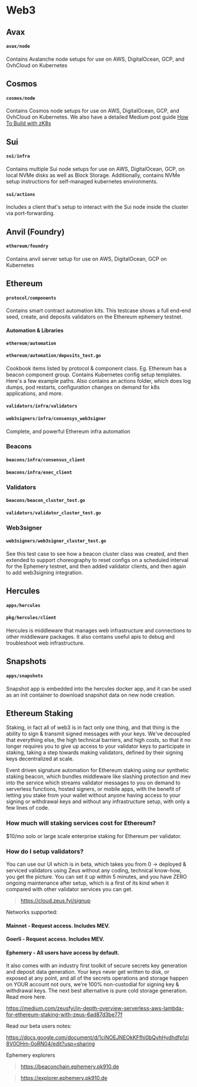 # Web3 #

## Avax ##

#### ```avax/node``` ####

Contains Avalanche node setups for use on AWS, DigitalOcean, GCP, and OvhCloud on Kubernetes

## Cosmos ##

#### ```cosmos/node``` ####

Contains Cosmos node setups for use on AWS, DigitalOcean, GCP, and OvhCloud on Kubernetes. We also have a detailed Medium post
guide [How To Build with zK8s](https://medium.com/zeusfyi/how-to-build-on-zeus-f1e40e529377)

## Sui ##

#### ```sui/infra``` ####

Contains multiple Sui node setups for use on AWS, DigitalOcean, GCP, on local NVMe disks as well as Block Storage.
Additionally, contains NVMe setup instructions for self-managed kubernetes environments.

#### ```sui/actions``` ####

Includes a client that's setup to interact with the Sui node inside the cluster via port-forwarding.

## Anvil (Foundry) ##

#### ```ethereum/foundry```

Contains anvil server setup for use on AWS, DigitalOcean, GCP on Kubernetes

## Ethereum ##

#### ```protocol/components```

Contains smart contract automation kits. This testcase shows a full end-end seed, create, and deposits validators on the
Ethereum ephemery testnet.

#### Automation & Libraries

#### ```ethereum/automation```

#### ```ethereum/automation/deposits_test.go ```

Cookbook items listed by protocol & component class. Eg. Ethereum has a beacon component group. Contains Kubernetes
config setup templates. Here's a few example paths. Also contains an actions folder, which does log dumps, pod restarts,
configuration changes on demand for k8s applications, and more.

#### ```validators/infra/validators```

#### ```web3signers/infra/consensys_web3signer```

Complete, and powerful Ethereum infra automation

### Beacons ###

#### ```beacons/infra/consensus_client```

#### ```beacons/infra/exec_client```

### Validators ###

#### ```beacons/beacon_cluster_test.go ```

#### ```validators/validator_cluster_test.go ```

### Web3signer ###

#### ```web3signers/web3signer_cluster_test.go ```

See this test case to see how a beacon cluster class was created, and then extended to support choreography to reset
configs on a scheduled interval for the Ephemery testnet, and then added validator clients, and then again to add
web3signing integration.

## Hercules ##

#### ```apps/hercules``` ####

#### ```pkg/hercules/client```

Hercules is middleware that manages web infrastructure and connections to other middleware packages. It also contains
useful apis to debug and troubleshoot web infrastructure.

## Snapshots ##

#### ```apps/snapshots``` ####

Snapshot app is embedded into the hercules docker app, and it can be used as an init container to download snapshot data
on new node creation.

## Ethereum Staking ##

Staking, in fact all of web3 is in fact only one thing, and that thing is the ability to sign & transmit signed messages
with your keys. We've decoupled that everything else, the high technical barriers, and high costs, so that it no longer
requires you to give up access to your validator keys to participate in staking, taking a step towards making
validators, defined by their signing keys decentralized at scale.

Event driven signature automation for Ethereum staking using our synthetic staking beacon, which bundles middleware like
slashing protection and mev into the service which streams validator messages to you on demand to serverless functions,
hosted signers, or mobile apps, with the benefit of letting you stake from your wallet without anyone having access to
your signing or withdrawal keys and without any infrastructure setup, with only a few lines of code.

### How much will staking services cost for Ethereum?

$10/mo solo or large scale enterprise staking for Ethereum per validator.

### How do I setup validators?

You can use our UI which is in beta, which takes you from 0 -> deployed & serviced validators using Zeus without any
coding, technical know-how, you get the picture. You can set it up within 5 minutes, and you have ZERO ongoing
maintenance after setup, which is a first of its kind when it compared with other validator services you can get.

> https://cloud.zeus.fyi/signup

Networks supported:

#### Mainnet - Request access. Includes MEV.

#### Goerli - Request access. Includes MEV.

#### Ephemery - All users have access by default.

It also comes with an industry first toolkit of secure secrets key generation and deposit data generation. Your keys
never get written to disk, or exposed at any point, and all of the secrets operations and storage happen on YOUR account
not ours, we're 100% non-custodial for signing key & withdrawal keys. The next best alternative is pure cold storage
generation. Read more here.

https://medium.com/zeusfyi/in-depth-overview-serverless-aws-lambda-for-ethereum-staking-with-zeus-6ad87d3be77f

Read our beta users notes:

https://docs.google.com/document/d/1ciNOEJNEOkKFfhi0bQyhHydhdfp1zi8V0OHm-0oRN04/edit?usp=sharing

Ephemery explorers

> https://beaconchain.ephemery.pk910.de

> https://explorer.ephemery.pk910.de

